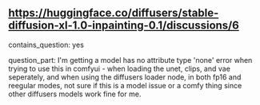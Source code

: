 ## https://huggingface.co/diffusers/stable-diffusion-xl-1.0-inpainting-0.1/discussions/6

contains_question: yes

question_part: I'm getting a model has no attribute type 'none' error when trying to use this in comfyui - when loading the unet, clips, and vae seperately, and when using the diffusers loader node, in both fp16 and reegular modes, not sure if this is a model issue or a comfy thing since other diffusers models work fine for me.